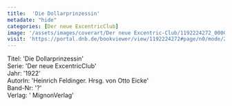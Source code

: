 ```yaml
---
title:  'Die Dollarprinzessin'
metadate: "hide"
categories: [Der neue ExcentricClub]
image: '/assets/images/coverart/Der neue Excentric-Club/1192224272_00000010.jpg'
visit: 'https://portal.dnb.de/bookviewer/view/1192224272#page/n0/mode/2up'
---
```

Titel: 'Die Dollarprinzessin' <br>
Serie: 'Der neue ExcentricClub' <br>
Jahr: '1922' <br>
AutorIn: 'Heinrich Feldinger. Hrsg. von Otto Eicke' <br>
Band-Nr: '?' <br>
Verlag: ' MignonVerlag'
